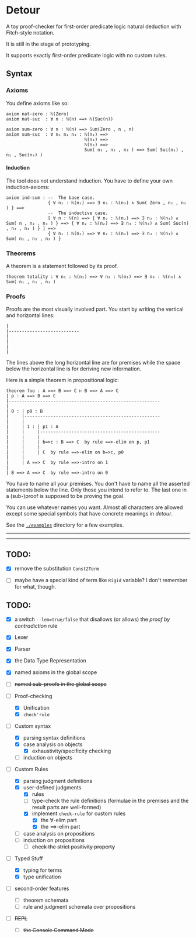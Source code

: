 # Detour

A toy proof-checker for first-order predicate logic natural deduction with Fitch-style notation.

It is still in the stage of prototyping.

It supports exactly first-order predicate logic with no custom rules.

## Syntax

### Axioms
You define axioms like so:
```
axiom nat-zero : ℕ(Zero)
axiom nat-suc  : ∀ n : ℕ(n) ==> ℕ(Suc(n))

axiom sum-zero : ∀ n : ℕ(n) ==> Sum(Zero , n , n)
axiom sum-suc  : ∀ n₁ n₂ n₃ : ℕ(n₁) ==>
                              ℕ(n₂) ==>
                              ℕ(n₃) ==>
                              Sum( n₁ , n₂ , n₃ ) ==> Sum( Suc(n₁) , n₂ , Suc(n₃) )
```

#### Induction
The tool does not understand induction. You have to define your own induction-axioms:
```
axiom ind-sum : --  The base case.
                { ∀ n₂ : ℕ(n₂) ==> ∃ n₃ : ℕ(n₃) ∧ Sum( Zero , n₂ , n₃ ) } ==>
                --  The inductive case.
                [ ∀ n : ℕ(n) ==> { ∀ n₂ : ℕ(n₂) ==> ∃ n₃ : ℕ(n₃) ∧ Sum( n , n₂ , n₃ ) } ==> { ∀ n₂ : ℕ(n₂) ==> ∃ n₃ : ℕ(n₃) ∧ Sum( Suc(n) , n₂ , n₃ ) } ] ==>
                { ∀ n₁ : ℕ(n₁) ==> ∀ n₂ : ℕ(n₂) ==> ∃ n₃ : ℕ(n₃) ∧ Sum( n₁ , n₂ , n₃ ) }
```

### Theorems
A theorem is a statement followed by its proof.
```
theorem totality : ∀ n₁ : ℕ(n₁) ==> ∀ n₂ : ℕ(n₂) ==> ∃ n₃ : ℕ(n₃) ∧ Sum( n₁ , n₂ , n₃ )
```


### Proofs
Proofs are the most visually involved part. You start by writing the vertical and horizontal lines:
```
|
|---------------------------
|
|
|
|
```

The lines above the long horizontal line are for premises while the space below the horizontal line is for deriving new information.

Here is a simple theorem in propositional logic:
```
theorem foo : A ==> B ==> C ⊢ B ==> A ==> C
| p : A ==> B ==> C
|----------------------------------------------------------
|
| 0 : | p0 : B
|     |----------------------------------------------------
|     |
|     | 1 : | p1 : A
|     |     |----------------------------------------------
|     |     |
|     |     | b=>c : B ==> C  by rule ==>-elim on p, p1
|     |     |
|     |     | C  by rule ==>-elim on b=>c, p0
|     |
|     | A ==> C  by rule ==>-intro on 1
|
| B ==> A ==> C  by rule ==>-intro on 0
```

You have to name all your premises.
You don't have to name all the asserted statements below the line. Only those you intend to refer to.
The last one in a (sub-)proof is supposed to be proving the goal.

You can use whatever names you want. Almost all characters are allowed except some special symbols that have concrete meanings in *detour*.

See the [`./examples`](./examples) directory for a few examples.



------
------


## TODO:
- [x] remove the substitution `Const2Term`
- [ ] maybe have a special kind of term like `Rigid` variable? I don't remember for what, though.


## TODO:
- [x] a switch `--lem=true/false` that disallows (or allows) the *proof by contradiction* rule
- [x] Lexer
- [x] Parser
- [x] the Data Type Representation
- [x] named axioms in the global scope
- [ ] ~~named sub-proofs in the global scope~~

- [ ] Proof-checking
  - [x] Unification
  - [x] `check'rule`

- [ ] Custom syntax
  - [x] parsing syntax definitions
  - [x] case analysis on objects
    - [x] exhaustivity/specificity checking
  - [ ] induction on objects

- [ ] Custom Rules
  - [x] parsing judgment definitions
  - [x] user-defined judgments
    - [x] rules
    - [ ] type-check the rule definitions (formulae in the premises and the result parts are well-formed)
    - [x] implement `check-rule` for custom rules
      - [x] the ∀-elim part
      - [x] the ==>-elim part
  - [ ] case analysis on propositions
  - [ ] induction on propositions
    - [ ] ~~check the strict positivity property~~

- [ ] Typed Stuff
  - [x] typing for terms
  - [x] type unification

- [ ] second-order features
  - [ ] theorem schemata
  - [ ] rule and judgment schemata over propositions

- [ ] ~~REPL~~
  - [ ] ~~the Console Command Mode~~
